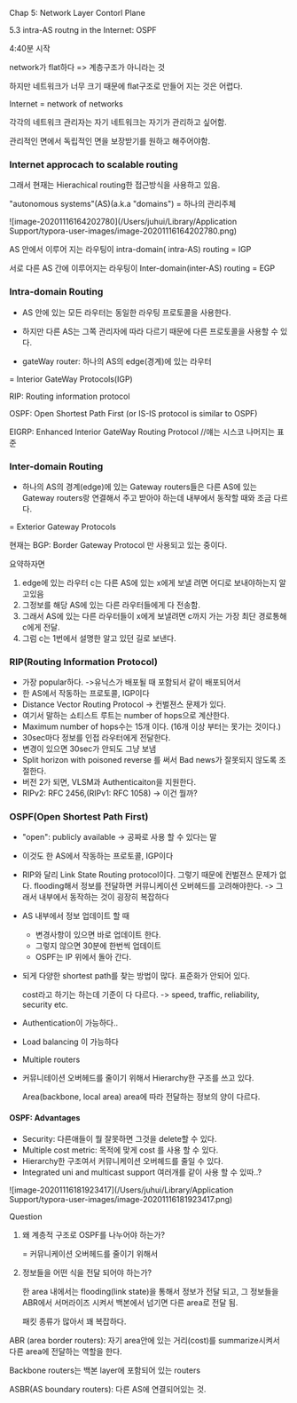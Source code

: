  Chap 5: Network Layer Contorl Plane

5.3 intra-AS routng in the Internet: OSPF

4:40분 시작

network가 flat하다 => 계층구조가 아니라는 것

하지만 네트워크가 너무 크기 때문에 flat구조로 만들어 지는 것은 어렵다.

Internet = network of networks

각각의 네트워크 관리자는 자기 네트워크는 자기가 관리하고 싶어함. 

관리적인 면에서 독립적인 면을 보장받기를 원하고 해주어야함.



### Internet approcach to scalable routing

그래서 현재는 Hierachical routing한 접근방식을 사용하고 있음.

"autonomous systems"(AS)(a.k.a "domains") = 하나의 관리주체

![image-20201116164202780](/Users/juhui/Library/Application Support/typora-user-images/image-20201116164202780.png)

AS 안에서 이루어 지는 라우팅이 intra-domain( intra-AS) routing = IGP

서로 다른 AS 간에 이루어지는 라우팅이 Inter-domain(inter-AS) routing = EGP



### Intra-domain Routing

- AS 안에 있는 모든 라우터는 동일한 라우팅 프로토콜을 사용한다.

- 하지만 다른 AS는 그쪽 관리자에 따라 다르기 때문에 다른 프로토콜을 사용할 수 있다.

- gateWay router: 하나의 AS의 edge(경계)에 있는 라우터

  

= Interior GateWay Protocols(IGP)  

RIP: Routing information protocol

OSPF: Open Shortest Path First (or IS-IS protocol is similar to OSPF)

EIGRP: Enhanced Interior GateWay Routing Protocol //얘는 시스코 나머지는 표준



### Inter-domain Routing

- 하나의 AS의 경계(edge)에 있는 Gateway routers들은 다른 AS에 있는 Gateway routers랑 연결해서 주고 받아야 하는데 내부에서 동작할 때와 조금 다르다.

= Exterior Gateway Protocols

현재는 BGP: Border Gateway Protocol 만 사용되고 있는 중이다. 



요약하자면 

1. edge에 있는 라우터 c는 다른 AS에 있는 x에게 보낼 려면 어디로 보내야하는지 알고있음
2. 그정보를 해당 AS에 있는 다른 라우터들에게 다 전송함.
3. 그래서 AS에 있는 다른 라우터들이 x에게 보낼려면 c까지 가는 가장 최단 경로통해 c에게 전달.
4. 그럼 c는 1번에서 설명한 알고 있던 길로 보낸다.





### RIP(Routing Information Protocol)

- 가장 popular하다. ->유닉스가 배포될 때 포함되서 같이 배포되어서
- 한 AS에서 작동하는 프로토콜, IGP이다 
- Distance Vector Routing Protocol -> 컨벌젼스 문제가 있다.
- 여기서 말하는 쇼티스트 루트는 number of hops으로 계산한다.
- Maximum number of hops수는 15개 이다. (16개 이상 부터는 못가는 것이다.)
- 30sec마다 정보를 인접 라우터에게 전달한다.
- 변경이 있으면 30sec가 안되도 그냥 보냄
- Split horizon with poisoned reverse 를 써서 Bad news가 잘못되지 않도록 조절한다. 
- 버전 2가 되면, VLSM과 Authenticaiton을 지원한다.
- RIPv2: RFC 2456,(RIPv1: RFC 1058) -> 이건 뭘까?



### OSPF(Open Shortest Path First)

- "open": publicly available -> 공짜로 사용 할 수 있다는 말 

- 이것도 한 AS에서 작동하는 프로토콜, IGP이다

- RIP와 달리 Link State Routing protocol이다. 그렇기 때문에 컨벌젼스 문제가 없다. flooding해서 정보를 전달하면 커뮤니케이션 오버헤드를 고려해야한다. -> 그래서 내부에서 동작하는 것이 굉장히 복잡하다

- AS 내부에서 정보 업데이트 할 때

  	- 변경사항이 있으면 바로 업데이트 한다.
  	- 그렇지 않으면 30분에 한번씩 업데이트
  	- OSPF는 IP 위에서 돌아 간다. 

- 되게 다양한 shortest path를 찾는 방법이 많다. 표준화가 안되어 있다.

  cost라고 하기는 하는데 기준이 다 다르다. -> speed, traffic, reliability, security etc.

- Authentication이 가능하다..

- Load balancing 이 가능하다 

- Multiple routers

- 커뮤니테이션 오버헤드를 줄이기 위해서 Hierarchy한 구조를 쓰고 있다.

  Area(backbone, local area) area에 따라 전달하는 정보의 양이 다르다.

#### OSPF: Advantages

- Security:  다른애들이 뭘 잘못하면 그것을 delete할 수 있다.
- Multiple cost metric: 목적에 맞게 cost 를 사용 할 수 있다.
- Hierarchy한 구조여서 커뮤니케이션 오버헤드를 줄일 수 있다.
- Integrated uni and multicast support 여러개를 같이 사용 할 수 있따..?

![image-20201116181923417](/Users/juhui/Library/Application Support/typora-user-images/image-20201116181923417.png)



Question

1. 왜 계층적 구조로 OSPF를 나누어야 하는가?

   = 커뮤니케이션 오버헤드를 줄이기 위해서

2. 정보들을 어떤 식을 전달 되어야 하는가? 

   한 area 내에서는 flooding(link state)을 통해서 정보가 전달 되고, 그 정보들을 ABR에서 서머라이즈 시켜서 백본에서 넘기면 다른 area로 전달 됨.

   패킷 종류가 많아서 꽤 복잡하다.



ABR (area border routers): 자기 area안에 있는 거리(cost)를 summarize시켜서 다른 area에 전달하는 역할을 한다.

Backbone routers는 백본 layer에 포함되어 있는 routers

ASBR(AS boundary routers): 다른 AS에 연결되어있는 것.

 

